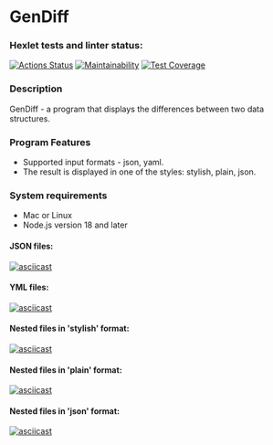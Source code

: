 # GenDiff

### Hexlet tests and linter status:

[![Actions Status](https://github.com/OksanaS13/frontend-project-46/workflows/hexlet-check/badge.svg)](https://github.com/OksanaS13/frontend-project-46/actions)
[![Maintainability](https://api.codeclimate.com/v1/badges/76116ca98acd5b79c2d0/maintainability)](https://codeclimate.com/github/OksanaS13/frontend-project-46/maintainability)
[![Test Coverage](https://api.codeclimate.com/v1/badges/76116ca98acd5b79c2d0/test_coverage)](https://codeclimate.com/github/OksanaS13/frontend-project-46/test_coverage)

### Description
GenDiff - a program that displays the differences between two data structures.

### Program Features
- Supported input formats - json, yaml.
- The result is displayed in one of the styles: stylish, plain, json.

### System requirements

- Mac or Linux
- Node.js version 18 and later

#### JSON files:
[![asciicast](https://asciinema.org/a/CG9rBnY31ZlTSWG3H0h9Sb1yD.svg)](https://asciinema.org/a/CG9rBnY31ZlTSWG3H0h9Sb1yD)

#### YML files:
[![asciicast](https://asciinema.org/a/sE1RXgRnwWjLz6jcILJCvpQFB.svg)](https://asciinema.org/a/sE1RXgRnwWjLz6jcILJCvpQFB)

#### Nested files in 'stylish' format:
[![asciicast](https://asciinema.org/a/maIv0A8mc200TkUW0TO0ffaa3.svg)](https://asciinema.org/a/maIv0A8mc200TkUW0TO0ffaa3)

#### Nested files in 'plain' format:
[![asciicast](https://asciinema.org/a/Xdd2dV5PNcoZKRxb0pX83TN2n.svg)](https://asciinema.org/a/Xdd2dV5PNcoZKRxb0pX83TN2n)

#### Nested files in 'json' format:
[![asciicast](https://asciinema.org/a/nFB4UjrwPKRI73hHEHnK9d4zZ.svg)](https://asciinema.org/a/nFB4UjrwPKRI73hHEHnK9d4zZ)
